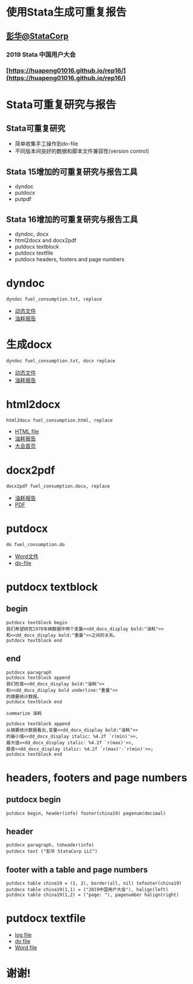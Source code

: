 # 使用Stata生成可重复报告

##  [彭华@StataCorp][hpeng]
### 2019 Stata 中国用户大会 
### [https://huapeng01016.github.io/rep16/](https://huapeng01016.github.io/rep16/)

# Stata可重复研究与报告

## Stata可重复研究

- 简单收集手工操作到do-file  
- 不同版本间良好的数据和脚本文件兼容性(version control)

## Stata 15增加的可重复研究与报告工具 

- dyndoc 
- putdocx 
- putpdf 

## Stata 16增加的可重复研究与报告工具 

- dyndoc, docx 
- html2docx and docx2pdf 
- putdocx textblock
- putdocx textfile
- putdocx headers, footers and page numbers

# **dyndoc** 

~~~~
dyndoc fuel_consumption.txt, replace 	
~~~~

- [动态文件](./examples/fuel_consumption.txt) 
- [油耗报告](./examples/fuel_consumption.html) 
	
# 生成docx

~~~~
dyndoc fuel_consumption.txt, docx replace 	
~~~~

- [动态文件](./examples/fuel_consumption.txt) 
- [油耗报告](./examples/fuel_consumption.docx) 

# **html2docx**

~~~~
html2docx fuel_consumption.html, replace 	
~~~~

- [HTML file](./examples/fuel_consumption.html) 
- [油耗报告](./examples/fuel_consumption.docx) 
- [大会首页](./examples/中国用户大会.docx) 


# **docx2pdf**

~~~~
docx2pdf fuel_consumption.docx, replace 	
~~~~

- [油耗报告](./examples/fuel_consumption.docx) 
- [PDF](./examples/fuel_consumption.pdf) 


# **putdocx**

~~~~
do fuel_consumption.do
~~~~

- [Word文件](./examples/fuel_consumption_1.docx) 
- [do-file](./examples/fuel_consumption.do)

# **putdocx textblock**

## **begin**

~~~~
putdocx textblock begin
我们希望研究1978车辆数据中两个变量<<dd_docx_display bold:"油耗">>
和<<dd_docx_display bold:"重量">>之间的关系。
putdocx textblock end
~~~~

## **end**

~~~~
putdocx paragraph
putdocx textblock append
我们检查<<dd_docx_display bold:"油耗">>
和<<dd_docx_display bold underline:"重量">>
的摘要统计数据。
putdocx textblock end

summarize 油耗

putdocx textblock append
从摘要统计数据看出,变量<<dd_docx_display bold:"油耗">>
的最小值<<dd_docx_display italic: %4.2f `r(min)'>>,
最大值<<dd_docx_display italic: %4.2f `r(max)'>>,
极差<<dd_docx_display italic: %4.2f `r(max)'-`r(min)'>>;
putdocx textblock end
~~~~

# headers, footers and page numbers

## **putdocx begin**

~~~~
putdocx begin, header(info) footer(china19) pagenum(decimal)
~~~~

## header

~~~~
putdocx paragraph, toheader(info)
putdocx text ("彭华 StataCorp LLC")
~~~~

## footer with a table and page numbers

~~~~
putdocx table china19 = (1, 2), border(all, nil) tofooter(china19)
putdocx table china19(1,1) = ("2019中国用户大会"), halign(left)  
putdocx table china19(1,2) = ("page: "), pagenumber halign(right)  
~~~~

# **putdocx textfile**

- [log file](./examples/toinclude.log)
- [do file](./examples/textfile.do)
- [Word file](./examples/textfile.docx)

# 谢谢!

[hpeng]: hpeng@stata.com
